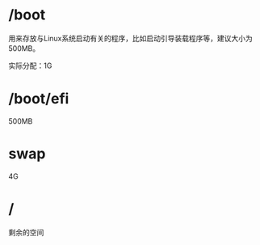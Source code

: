 


# /boot
用来存放与Linux系统启动有关的程序，比如启动引导装载程序等，建议大小为 500MB。

实际分配：1G

# /boot/efi
500MB

# swap
4G


# /
剩余的空间
